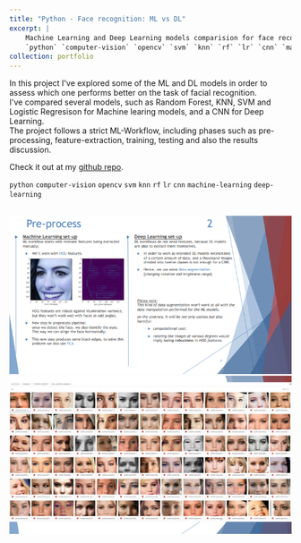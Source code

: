 ```yaml
---
title: "Python - Face recognition: ML vs DL"
excerpt: |
    Machine Learning and Deep Learning models comparision for face recognition.  
    `python` `computer-vision` `opencv` `svm` `knn` `rf` `lr` `cnn` `machine-learning` `deep-learning`
collection: portfolio
---
```


In this project I've explored some of the ML and DL models in order to assess which one performs better on the task of facial recognition. \
I've compared several models, such as Random Forest, KNN, SVM and Logistic Regresison for Machine learing models, and a CNN for Deep Learning. \
The project follows a strict ML-Workflow, including phases such as pre-processing, feature-extraction, training, testing and also the results discussion.

Check it out at my [github repo](https://github.com/GianFederico/MD-repo-Machine_Learning).

`python` `computer-vision` `opencv` `svm` `knn` `rf` `lr` `cnn` `machine-learning` `deep-learning`

<br/><img src='/images/cv_comp0.png'>
<br/><img src='/images/cv_comp.png'>

